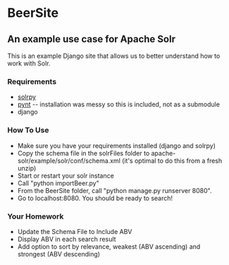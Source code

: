 # BeerSite #
## An example use case for Apache Solr ##

This is an example Django site that allows us to better understand 
how to work with Solr.

### Requirements ###
* [solrpy](http://wiki.apache.org/solr/SolPython)
* [pynt](https://github.com/h0ke/pynt) -- installation was messy so this is included, not as a submodule
* django

### How To Use ###
* Make sure you have your requirements installed (django and solrpy)
* Copy the schema file in the solrFiles folder to apache-solr/example/solr/conf/schema.xml (it's optimal to do this from a fresh unzip)
* Start or restart your solr instance
* Call "python importBeer.py"
* From the BeerSite folder, call "python manage.py runserver 8080".
* Go to localhost:8080. You should be ready to search!

### Your Homework ###
* Update the Schema File to Include ABV
* Display ABV in each search result
* Add option to sort by relevance, weakest (ABV ascending) and strongest (ABV descending)